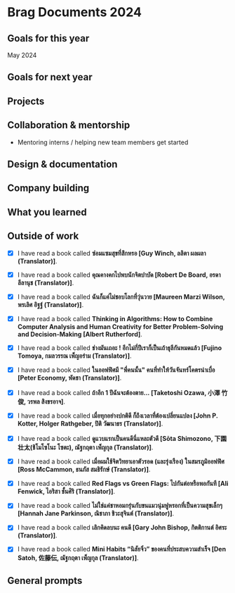 # Brag Documents 2024

## Goals for this year

[comment]: # (* List the major goals here!)

May 2024

## Goals for next year

[comment]: # (* If it's getting towards the end of the year, maybe start writing down what might be the goals for next year.)

## Projects

## Collaboration & mentorship
* Mentoring interns / helping new team members get started

## Design & documentation

## Company building

## What you learned

## Outside of work

* [x] I have read a book called **ซ่อมแซมสุขที่สึกหรอ [Guy Winch, ลลิตา ผลผลา (Translator)]**.

* [x] I have read a book called **คุณคางคกไปพบนักจิตบำบัด [Robert De Board, อรดา ลีลานุช (Translator)]**.

* [x] I have read a book called **ฉันก็แค่ไม่ชอบโลกที่วุ่นวาย [Maureen Marzi Wilson, พรเลิศ อิฐฐ์ (Translator)]**.

* [x] I have read a book called **Thinking in Algorithms: How to Combine Computer Analysis and Human Creativity for Better Problem-Solving and Decision-Making [Albert Rutherford]**.

* [x] I have read a book called **ช่างมันเถอะ ! อีกไม่กี่ปีเราก็เป็นเถ้าธุลีกันหมดแล้ว [Fujino Tomoya, กมลวรรณ เพ็ญอร่าม (Translator)]**.

* [x] I have read a book called **ในออฟฟิศมี "พี่คนนั้น" คนที่ทำให้วันจันทร์โคตรน่าเบื่อ [Peter Economy, พัดชา (Translator)]**.

* [x] I have read a book called **ถ้าอีก 1 ปีฉันจะต้องตาย... [Taketoshi Ozawa, 小澤 竹俊, วรพล สิงขรอาจ]**.

* [x] I have read a book called **เมื่อทุกอย่างปกติดี ก็ถึงเวลาที่ต้องเปลี่ยนแปลง [John P. Kotter, Holger Rathgeber, ปิติ วัฒนาธร (Translator)]**.

* [x] I have read a book called **ดูแวบแรกเป็นคนดีนี่แหละตัวดี [Sōta Shimozono, 下園 壮太(ชิโมโซโนะ โซตะ), ณัฐกฤตา เพ็ญกุล (Translator)]**.

* [x] I have read a book called **เมื่อผมใช้จิตวิทยาเอาตัวรอด (และรุ่งเรือง) ในสมรภูมิออฟฟิศ [Ross McCammon, ธนภัส สมธิรักษ์ (Translator)]**.

* [x] I have read a book called **Red Flags vs Green Flags: ไปกันต่อหรือพอกันที [Ali Fenwick, ไอริสา ชั้นศิริ (Translator)]**.

* [x] I have read a book called **ไม่ใช่แค่ชาหอมกรุ่นกับขนแมวนุ่มฟูหรอกที่เป็นความสุขเล็กๆ [Hannah Jane Parkinson, ณิชาภา ชิวะสุจินต์ (Translator)]**.

* [x] I have read a book called **เลิกคิดลบนะ คนดี [Gary John Bishop, กิตติกานต์ อิศระ (Translator)]**.

* [x] I have read a book called **Mini Habits “นิสัยจิ๋ว” ของคนที่ประสบความสำเร็จ [Den Satoh, 佐藤伝, ณัฐกฤตา เพ็ญกุล (Translator)]**.

## General prompts
